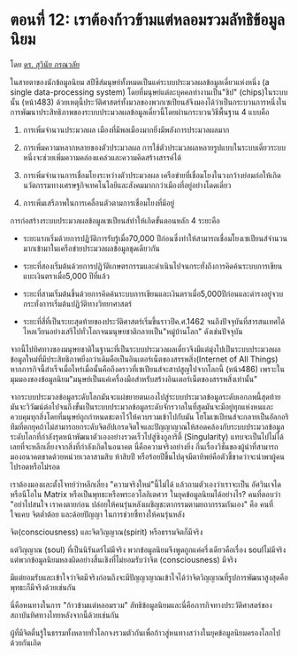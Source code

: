 ตอนที่ 12: เราต้องก้าวข้ามแต่หลอมรวมลัทธิข้อมูลนิยม
===
โดย [ดร. สุวินัย ภรณวลัย](https://www.facebook.com/suvinaip/posts/2412198755483918)

ในสายตาของนักข้อมูลนิยม​ สปีซีส์มนุษย์ทั้งหมดเป็นแค่ระบบประมวลผลข้อมูลเดี่ยวแห่งหนึ่ง​ (a​ single data-processing system)​ โดยที่มนุษย์แต่ละบุคคลทำงานเป็น​"ชิป" (chips)​ในระบบนั้น​ (หน้า​483) ด้วยเหตุนี้​ประวัติศาสตร์ทั้งมวลของพวกเซเปียนส์จึงมองได้ว่าเป็น​ กระบวนการหนึ่งในการพัฒนาประสิทธิภาพ​ของระบบประมวลผลข้อมูลเดี่ยวนี้​ โดยผ่านกระบวนวิธีพื้นฐาน​ 4​ แบบคือ

1. การเพิ่มจำนวนประมวลผล เมืองที่มีพลเมืองมากยิ่งมีพลังการประมวลผลมาก

2. การเพิ่มความหลากหลายของตัวประมวลผล การใช้ตัวประมวลผลหลายรูปแบบในระบบเดี่ยวระบบหนึ่งจะช่วยเพิ่มความคล่องแคล่วและความคิดสร้างสรรค์ได้

3. การเพิ่มจำนวนการเชื่อมโยงระหว่างตัวประมวลผล เครือข่ายที่เชื่อมโยงในวงกว้างย่อมก่อให้เกิดนวัตกรรมทางเศรษฐกิจ​เทคโนโลยีและสังคมมากกว่าเมืองที่อยู่อย่างโดดเดี่ยว

4. การเพิ่มเสรีภาพในการเคลื่อนตัวตามการเชื่อมโยงที่มีอยู่

การก่อสร้างระบบประมวลผลข้อมูลเซเปียนส์ทำให้เกิดขั้นตอนหลัก​ 4​ ระยะคือ

- ระยะแรก​เริ่มด้วยการปฏิวัติการรับรู้เมื่อ​70,000 ปีก่อน​ ซึ่งทำให้สามารถเชื่อมโยงเซเปียนส์จำนวนมากเข้ามาในเครือข่ายประมวลผลข้อมูลชุดเดียวกัน

- ระยะที่สองเริ่มต้นด้วยการปฏิวัติเกษตรกรรมและดำเนินไปจนกระทั่งถึงการคิดค้นระบบการเขียนแบะเงินตราเมื่อ​ 5,000 ปีที่แล้ว

- ระยะที่สามเริ่มต้นขึ้นด้วยการคิดค้นระบบการเขียนและเงินตราเมื่อ​ ​5,000​ปีก่อนและดำรงอยู่จวบกระทั่งการเริ่มต้นปฏิวัติทางวิทยาศาสตร์

- ระยะที่สี่ที่เป็นระยะสุดท้ายของประวัติศาสตร์เริ่มขึ้นราวปี​ค.ศ.​1462 จนถึงปัจจุบันที่สารสนเทศได้ไหลเวียนอย่างเสรีไปทั่วโลก​จนมนุษยชาติกลายเป็น​"หมู่บ้านโลก" ดังเช่นปัจจุบัน

จากนี้ไปทิศทางของมนุษยชาติในฐานะที่เป็นระบบประมวลผลเดี๋ยว​จึงมีแต่มุ่งไปเป็นระบบประมวลผลข้อมูลใหม่ที่มีประสิทธิภาพยิ่งกว่าเดิม​คือเป็นอินเตอร์เน็ตของสรรพสิ่ง​ (Internet​ of​ All Things) หากภารกิจนี้สำเร็จเมื่อไหร่​เมื่อนั้นคือถึงคราวที่​เซเปียนส์จะสาปสูญไปจากโลกนี้​ (หน้า​486) เพราะในมุมมองของข้อมูลนิยม​ "มนุษย์เป็นแค่เครื่องมือสำหรับสร้างอินเตอร์เน็ตของสรรพสิ่งเท่านั้น"

จากระบบประมวลข้อมูลระดับโลก​มันจะแผ่ขยายตนเองไปสู่ระบบประมวลข้อมูลระดับเอกภพนี้​ สุดท้ายมันจะวิวัฒน์ต่อไปจนถึงขั้นเป็นระบบประมวลข้อมูลระดับจักรวาลในที่สุดมันจะมีอยู่ทุกแห่งหนและควบคุมทุกสิ่ง​ โดยที่มนุษย์ถูกกำหนดชะตาไว้ให้ควบรวมเข้าไปกับมัน โฮโมเซเปียนส์จะกลายเป็นอัลกอริทึมที่ตกยุค​ถ้าไม่สามารถยกระดับจิต​อัปเกรดจิตใจและปัญญาญาณให้สอดคล้องกับระบบประมวลข้อมูลระดับโลกที่กำลังรุดหน้าพัฒนาตัวเองอย่างรวดเร็วไปสู่​ซิงกูลาริตี้ (Singularity)​ แทบจะเป็นไปไม่ได้เลยที่จะหลีกเลี่ยงจากสิ่งที่กำลังเกิดในอนาคต นี่คือความจริงอย่างยิ่ง กึ๋นเรื่องวิชั่นของผู้นำที่สามารถมองอนาคตขาดด้วยหน่วยเวลาสามสิบ ห้าสิบปี หรือร้อยปีขึ้นไปดุจมีตาทิพย์คือตัวชี้ขาดว่าจะนำพาผู้คนไปรอดหรือไม่รอด

เราต้องมองและตั้งโจทย์ว่าหลีกเลี่ยง "ความจริงใหม่"นี้ไม่ได้ แล้วถามตัวเองว่าเราจะเป็น อัศวินเจได หรือนีโอใน Matrix หรือเป็นพุทธะหรือพระอวโลกิเตศวร ในยุคข้อมูลนิยมได้อย่างไร? คนที่ตอบว่า "อย่าไปสนใจ เราคงตายก่อน ปล่อยให้คนรุ่นหลังเผชิญชะตากรรมตามยถากรรมกันเอง" คือ คนที่ใจแคบ จิตต่ำต้อย และด้อยปัญญา ในการช่วยชี้ทางให้คนรุ่นหลัง

จิต​(consciousness)​ และจิตวิญญาณ​(spirit)​ ​หรือธรรมจิตก็มีจริง​

แต่วิญญาณ (soul)​ ที่เป็นนิรันดร์ไม่มีจริง​ พวกข้อมูลนิยมจึงพูดถูกแค่ครึ่งเดียวคือ​เรื่อง​ soul​ ไม่มีจริง​ แต่​พวกข้อมูลนิยมหลงผิดอย่างสิ้นเชิงที่ไม่ยอมรับว่า​จิต​ (consciousness)​ มีจริง

มีแต่ยอมรับและเข้าใจว่าจิตมีจริงก่อน​ ถึงจะมีปัญญาญาณเข้าใจได้ว่า​จิตวิญญาณ​ที่รูปการพัฒนาสูงสุดคือ​พุทธะ​ก็มีจริงด้วยเช่นกัน

นี่คือหนทางในการ "ก้าวข้ามแต่หลอมรวม" ลัทธิข้อมูลนิยม​ และนี่คือภารกิจทางประวัติศาสตร์ของสถาบันทิศทางไทยหลังจากนี้ด้วยเช่นกัน

ผู้ที่มีจิตตื่นรู้ในธรรมทั้งหลายทั่วโลก​ จงรวมตัวกันเพื่อก้าวสู่หนทางสว่างในยุคข้อมูลนิยมครองโลกไปด้วยกันเถิด
<!--stackedit_data:
eyJoaXN0b3J5IjpbMTUxNTU5NDkyOV19
-->